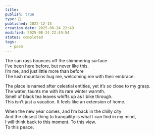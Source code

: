 ```yaml
---
title:
publish: true
type: 🌳
published: 2022-12-15
creation date: 2025-08-24 22:49
modified: 2025-08-24 22:49:54
status: completed
tags:
  - poem
---
```


The sun rays bounces off the shimmering surface  
I’ve been here before, but never like this.  
I’m me, and just little more than before  
The lush mountains hug me, welcoming me with their embrace.

The place is named after celestial entities, yet it’s so close to my grasp.  
The water, taunts me with its rare winter warmth.  
Smell of black tea leaves whiffs up as I bike through.  
This isn’t just a vacation. It feels like an extension of home.

When the new year comes, and I’m back in the chilly city  
And the closest thing to tranquility is what I can find in my mind,  
I will think back to this moment. To this view.  
To this peace.

